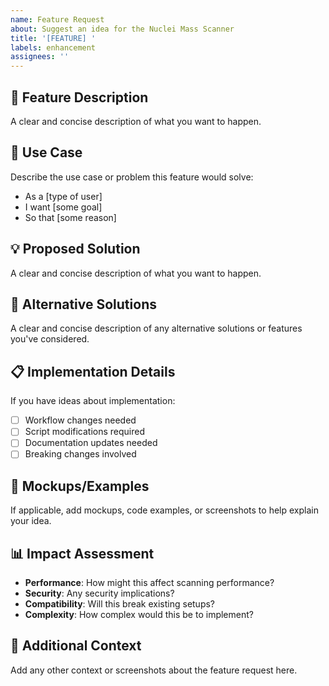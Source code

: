 ```yaml
---
name: Feature Request
about: Suggest an idea for the Nuclei Mass Scanner
title: '[FEATURE] '
labels: enhancement
assignees: ''
---
```


## 🚀 Feature Description
A clear and concise description of what you want to happen.

## 🎯 Use Case
Describe the use case or problem this feature would solve:
- As a [type of user]
- I want [some goal]
- So that [some reason]

## 💡 Proposed Solution
A clear and concise description of what you want to happen.

## 🔄 Alternative Solutions
A clear and concise description of any alternative solutions or features you've considered.

## 📋 Implementation Details
If you have ideas about implementation:
- [ ] Workflow changes needed
- [ ] Script modifications required
- [ ] Documentation updates needed
- [ ] Breaking changes involved

## 🎨 Mockups/Examples
If applicable, add mockups, code examples, or screenshots to help explain your idea.

## 📊 Impact Assessment
- **Performance**: How might this affect scanning performance?
- **Security**: Any security implications?
- **Compatibility**: Will this break existing setups?
- **Complexity**: How complex would this be to implement?

## 📄 Additional Context
Add any other context or screenshots about the feature request here.
